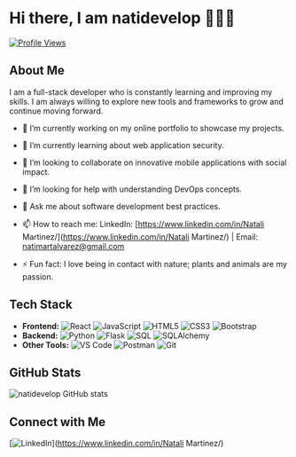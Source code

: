 # Hi there, I am natidevelop 👋👩‍💻

[![Profile Views](https://komarev.com/ghpvc/?username=natidevelop)](https://github.com/natidevelop)

## About Me

I am a full-stack developer who is constantly learning and improving my skills. I am always willing to explore new tools and frameworks to grow and continue moving forward.

 - 🔭 I’m currently working on my online portfolio to showcase my projects.

 - 🌱 I’m currently learning about web application security.

 - 👯 I’m looking to collaborate on innovative mobile applications with social impact.

 - 🤔 I’m looking for help with understanding DevOps concepts.

 - 💬 Ask me about software development best practices.

 - 📫 How to reach me: LinkedIn: [https://www.linkedin.com/in/Natali Martinez/](https://www.linkedin.com/in/Natali Martinez/) | Email: natimartalvarez@gmail.com 

 - ⚡ Fun fact: I love being in contact with nature; plants and animals are my passion.

 ## Tech Stack

- **Frontend:** ![React](https://img.shields.io/badge/-React-61DAFB?style=flat-square&logo=react&logoColor=white) ![JavaScript](https://img.shields.io/badge/-JavaScript-F7DF1E?style=flat-square&logo=javascript&logoColor=black) ![HTML5](https://img.shields.io/badge/-HTML5-E34F26?style=flat-square&logo=html5&logoColor=white) ![CSS3](https://img.shields.io/badge/-CSS3-1572B6?style=flat-square&logo=css3&logoColor=white) ![Bootstrap](https://img.shields.io/badge/-Bootstrap-563D7C?style=flat-square&logo=bootstrap&logoColor=white)
- **Backend:** ![Python](https://img.shields.io/badge/-Python-3776AB?style=flat-square&logo=python&logoColor=white) ![Flask](https://img.shields.io/badge/-Flask-000000?style=flat-square&logo=flask&logoColor=white) ![SQL](https://img.shields.io/badge/-SQL-4479A1?style=flat-square&logo=sqlite&logoColor=white) ![SQLAlchemy](https://img.shields.io/badge/-SQLAlchemy-66A6D9?style=flat-square&logo=sqlalchemy&logoColor=white)
- **Other Tools:** ![VS Code](https://img.shields.io/badge/-VS%20Code-007ACC?style=flat-square&logo=visual-studio-code&logoColor=white) ![Postman](https://img.shields.io/badge/-Postman-FF6C37?style=flat-square&logo=postman&logoColor=white) ![Git](https://img.shields.io/badge/-Git-F05032?style=flat-square&logo=git&logoColor=white)
<!-- **DevOps:** ![Docker](https://img.shields.io/badge/-Docker-2496ED?style=flat-square&logo=docker&logoColor=white) ![GitHub Actions](https://img.shields.io/badge/-GitHub%20Actions-2088FF?style=flat-square&logo=github-actions&logoColor=white) -->

## GitHub Stats

![natidevelop GitHub stats](https://github-readme-stats.vercel.app/api?username=natidevelop&show_icons=true&theme=radical)

## Connect with Me

[![LinkedIn](https://img.shields.io/badge/-LinkedIn-0077B5?style=flat-square&logo=linkedin&logoColor=white)](https://www.linkedin.com/in/Natali Martinez/)
